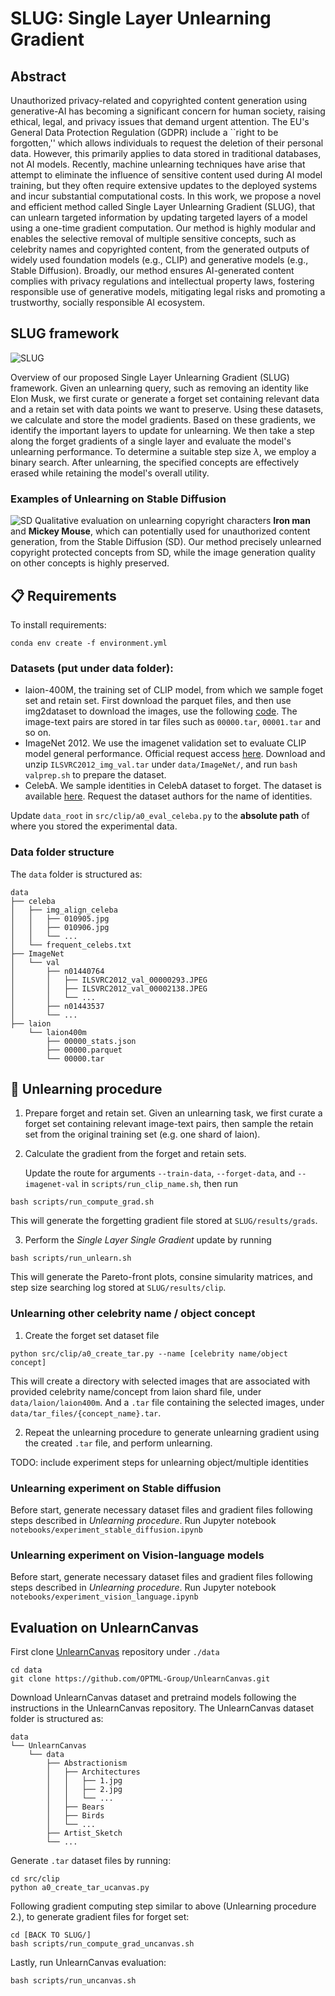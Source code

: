 # SLUG: Single Layer Unlearning Gradient


## Abstract
Unauthorized privacy-related and copyrighted content generation using generative-AI has becoming a significant concern for human society, raising ethical, legal, and privacy issues that demand urgent attention. The EU's General Data Protection Regulation (GDPR) include a ``right to be forgotten,'' which allows individuals to request the deletion of their personal data. However, this primarily applies to data stored in traditional databases, not AI models. Recently, machine unlearning techniques have arise that attempt to eliminate the influence of sensitive content used during AI model training, but they often require extensive updates to the deployed systems and incur substantial computational costs. In this work, we propose a novel and efficient method called Single Layer Unlearning Gradient (SLUG), that can unlearn targeted information by updating targeted layers of a model using a one-time gradient computation. Our method is highly modular and enables the selective removal of multiple sensitive concepts, such as celebrity names and copyrighted content, from the generated outputs of widely used foundation models (e.g., CLIP) and generative models (e.g., Stable Diffusion). Broadly, our method ensures AI-generated content complies with privacy regulations and intellectual property laws, fostering responsible use of generative models, mitigating legal risks and promoting a trustworthy, socially responsible AI ecosystem.

## SLUG framework

![SLUG](doc/framework.png)

Overview of our proposed Single Layer Unlearning Gradient (SLUG) framework. Given an unlearning query, such as removing an identity like Elon Musk, we first curate or generate a forget set containing relevant data and a retain set with data points we want to preserve. Using these datasets, we calculate and store the model gradients. Based on these gradients, we identify the important layers to update for unlearning. We then take a step along the forget gradients of a single layer and evaluate the model's unlearning performance. To determine a suitable step size $\lambda$, we employ a binary search. After unlearning, the specified concepts are effectively erased while retaining the model's overall utility.


### Examples of Unlearning on Stable Diffusion
![SD](doc/example-sd.png)
Qualitative evaluation on unlearning copyright characters **Iron man** and **Mickey Mouse**, which can potentially used for unauthorized content generation, from the Stable Diffusion (SD). Our method precisely unlearned copyright protected concepts from SD, while the image generation quality on other concepts is highly preserved.


## 📋 Requirements

To install requirements:

```setup
conda env create -f environment.yml
```


### Datasets (put under data folder):
- laion-400M, the training set of CLIP model, from which we sample foget set and retain set. First download the parquet files, and then use img2dataset to download the images, use the following [code](https://github.com/rom1504/img2dataset/blob/main/dataset_examples/laion400m.md). The image-text pairs are stored in tar files such as `00000.tar`, `00001.tar` and so on. 
- ImageNet 2012. We use the imagenet validation set to evaluate CLIP model general performance. Official request access [here](https://www.image-net.org/download.php).  Download and unzip `ILSVRC2012_img_val.tar` under `data/ImageNet/`, and run `bash valprep.sh` to prepare the dataset.
- CelebA. We sample identities in CelebA dataset to forget. The dataset is available [here](https://mmlab.ie.cuhk.edu.hk/projects/CelebA.html). Request the dataset authors for the name of identities.

Update `data_root` in `src/clip/a0_eval_celeba.py` to the **absolute path** of where you stored the experimental data.

### Data folder structure

The `data` folder is structured as:
```text
data
├── celeba
│   ├── img_align_celeba
│   │   ├── 010905.jpg
│   │   ├── 010906.jpg
│   │   └── ...
│   └── frequent_celebs.txt
├── ImageNet
│   └── val
│       ├── n01440764
│       │   ├── ILSVRC2012_val_00000293.JPEG
│       │   ├── ILSVRC2012_val_00002138.JPEG
│       │   └── ...
│       ├── n01443537
│       └── ...
├── laion
    └── laion400m
        ├── 00000_stats.json
        ├── 00000.parquet
        └── 00000.tar
```


## 📝 Unlearning procedure


1. Prepare forget and retain set. Given an unlearning task, we first curate a forget set containing relevant image-text pairs, then sample the retain set from the original training set (e.g. one shard of laion).


2. Calculate the gradient from the forget and retain sets.

   Update the route for arguments `--train-data`, `--forget-data`, and `--imagenet-val` in `scripts/run_clip_name.sh`, then run
```setup
bash scripts/run_compute_grad.sh
```
This will generate the forgetting gradient file stored at `SLUG/results/grads`.

3. Perform the _Single Layer Single Gradient_ update by running
```setup
bash scripts/run_unlearn.sh
```
This will generate the Pareto-front plots, consine simularity matrices, and step size searching log stored at `SLUG/results/clip`.

### Unlearning other celebrity name / object concept
1. Create the forget set dataset file
```setup
python src/clip/a0_create_tar.py --name [celebrity name/object concept]
```
This will create a directory with selected images that are associated with provided celebrity name/concept from laion shard file, under `data/laion/laion400m`.
And a `.tar` file containing the selected images, under `data/tar_files/{concept_name}.tar`.

2. Repeat the unlearning procedure to generate unlearning gradient using the created `.tar` file, and perform unlearning.

TODO: include experiment steps for unlearning object/multiple identities

### Unlearning experiment on Stable diffusion
Before start, generate necessary dataset files and gradient files following steps described in _Unlearning procedure_.
Run Jupyter notebook `notebooks/experiment_stable_diffusion.ipynb`

### Unlearning experiment on Vision-language models
Before start, generate necessary dataset files and gradient files following steps described in _Unlearning procedure_.
Run Jupyter notebook `notebooks/experiment_vision_language.ipynb`

## Evaluation on UnlearnCanvas
First clone [UnlearnCanvas](https://github.com/OPTML-Group/UnlearnCanvas) repository under `./data`
```setup
cd data
git clone https://github.com/OPTML-Group/UnlearnCanvas.git
```
Download UnlearnCanvas dataset and pretraind models following the instructions in the UnlearnCanvas repository.
The UnlearnCanvas dataset folder is structured as:

```text
data
└── UnlearnCanvas
    └── data
        ├── Abstractionism
        │   ├── Architectures
        │   │   ├── 1.jpg
        │   │   ├── 2.jpg
        │   │   └── ...
        │   ├── Bears
        │   ├── Birds
        │   └── ...
        ├── Artist_Sketch
        └── ...
```
Generate `.tar` dataset files by running:
```setup
cd src/clip
python a0_create_tar_ucanvas.py
```

Following gradient computing step similar to above (Unlearning procedure 2.), to generate gradient files for forget set:
```setup
cd [BACK TO SLUG/]
bash scripts/run_compute_grad_uncanvas.sh
```

Lastly, run UnlearnCanvas evaluation:
```setup
bash scripts/run_uncanvas.sh
```

